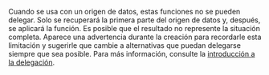 
Cuando se usa con un origen de datos, estas funciones no se pueden delegar. Solo se recuperará la primera parte del origen de datos y, después, se aplicará la función.  Es posible que el resultado no represente la situación completa.  Aparece una advertencia durante la creación para recordarle esta limitación y sugerirle que cambie a alternativas que puedan delegarse siempre que sea posible. Para más información, consulte la [introducción a la delegación](../maker/canvas-apps/delegation-overview.md).

